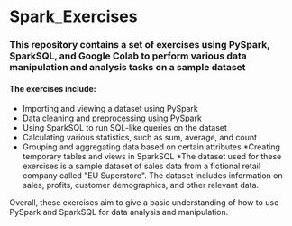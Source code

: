# Spark_Exercises
### This repository contains a set of exercises using PySpark, SparkSQL, and Google Colab to perform various data manipulation and analysis tasks on a sample dataset

#### The exercises include:

* Importing and viewing a dataset using PySpark
* Data cleaning and preprocessing using PySpark
* Using SparkSQL to run SQL-like queries on the dataset
* Calculating various statistics, such as sum, average, and count
* Grouping and aggregating data based on certain attributes
*Creating temporary tables and views in SparkSQL
*The dataset used for these exercises is a sample dataset of sales data from a fictional retail company called "EU Superstore". The dataset includes information on sales, profits, customer demographics, and other relevant data.

Overall, these exercises aim to give a basic understanding of how to use PySpark and SparkSQL for data analysis and manipulation.



